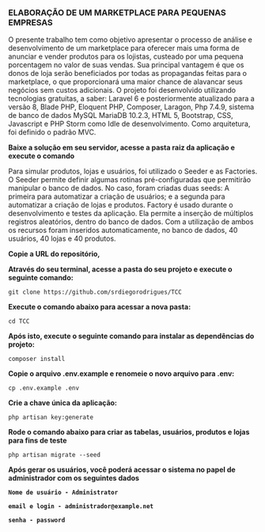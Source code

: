 ### ELABORAÇÃO DE UM MARKETPLACE PARA PEQUENAS EMPRESAS

O presente trabalho tem como objetivo apresentar o processo de análise e desenvolvimento de um marketplace para oferecer mais uma forma de anunciar e vender produtos para os lojistas, custeado por uma pequena porcentagem no valor de suas vendas. Sua principal vantagem é que os donos de loja serão beneficiados por todas as propagandas feitas para o marketplace, o que proporcionará uma maior chance de alavancar seus negócios sem custos adicionais. 
O projeto foi  desenvolvido utilizando tecnologias gratuitas, a saber: Laravel 6 e posteriormente atualizado para a versão 8, Blade PHP, Eloquent PHP, Composer, Laragon, Php 7.4.9, sistema de banco de dados MySQL MariaDB 10.2.3, HTML 5, Bootstrap, CSS, Javascript e  PHP Storm como Idle de desenvolvimento. Como arquitetura, foi definido o padrão MVC.


**Baixe a solução em seu servidor, acesse a pasta raiz da aplicação e execute o comando**

Para simular produtos, lojas e usuários, foi utilizado o Seeder e as Factories. 
O Seeder permite definir algumas rotinas pré-configuradas que permitirão manipular o banco de dados. No caso, foram criadas duas seeds: A primeira para automatizar a criação de usuários; e a segunda para automatizar a criação de lojas e produtos.
Factory é usado durante o desenvolvimento e testes da aplicação. Ela permite a inserção de múltiplos registros aleatórios, dentro do banco de dados.
Com a utilização de ambos os recursos foram inseridos automaticamente, no banco de dados, 40 usuários, 40 lojas e 40 produtos.


**Copie a URL do repositório,** 

**Através do seu terminal, acesse a pasta do seu projeto e execute o seguinte comando:**

`git clone https://github.com/srdiegorodrigues/TCC`

**Execute o comando abaixo para acessar a nova pasta:**

 `cd TCC`

**Após isto, execute o seguinte comando para instalar as dependências do projeto:**

 `composer install`

**Copie o arquivo .env.example e renomeie o novo arquivo para .env:**

`cp .env.example .env`

**Crie a chave única da aplicação:**

`php artisan key:generate`

**Rode o comando abaixo para criar as tabelas, usuários, produtos e lojas para fins de teste**

`php artisan migrate --seed`

**Após gerar os usuários, você poderá acessar o sistema no papel de administrador com os seguintes dados**

**`Nome de usuário - Administrator`**

**`email e login - administrador@example.net`**

**`senha - password`**
